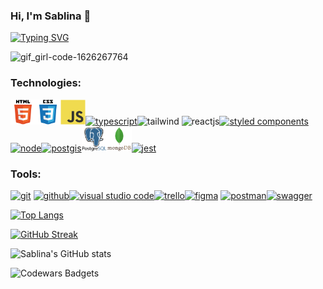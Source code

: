 ### Hi, I'm Sablina 👋

[![Typing SVG](https://readme-typing-svg.demolab.com?font=Fira+Code&weight=600&size=25&duration=6000&pause=1000&color=F72DF6&width=500&height=55&lines=Full+Stack+Junior+Web+Developer)](https://git.io/typing-svg)



![gif_girl-code-1626267764](https://github.com/sablinali/sablinali/assets/116072654/ccad823a-0863-415f-823d-99b26ab632a7)



<h3 align="left">Technologies:</h3>
<p align="left">
<a href="https://www.codecademy.com/resources/docs/html" target="_blank"><img src="https://raw.githubusercontent.com/devicons/devicon/master/icons/html5/html5-original-wordmark.svg" alt="html5" width="40" height="40"/></a><a href="https://www.w3schools.com/css/" target="_blank"><img src="https://raw.githubusercontent.com/devicons/devicon/master/icons/css3/css3-original-wordmark.svg" alt="css3" width="40" height="40"/></a><img src="https://raw.githubusercontent.com/devicons/devicon/master/icons/javascript/javascript-original.svg" alt="javascript" width="40" height="40"/></a><a href="https://tailwindcss.com/" target="_blank"><a href="https://www.typescriptlang.org/" target="_blank"><img src="https://www.vectorlogo.zone/logos/typescriptlang/typescriptlang-icon.svg" alt="typescript" width="40" height="40"/></a><img src="https://www.vectorlogo.zone/logos/tailwindcss/tailwindcss-icon.svg" alt="tailwind" width="40" height="40"/></a> <img src="https://www.vectorlogo.zone/logos/reactjs/reactjs-icon.svg" alt="reactjs" width="40" height="40"/></a><a href="https://styled-components.com/" target="_blank"><img src="https://user-images.githubusercontent.com/73828751/196031378-39079b3e-cffa-4f95-a1cf-bfc3fac0051c.png" alt="styled components" width="40" height="40"/></a><a href="https://nodejs.org/en/docs" target="_blank"><img src="https://www.vectorlogo.zone/logos/nodejs/nodejs-ar21.svg" alt="node" width="auto" height="40"/></a><a href="https://www.postgresql.org" target="_blank"><img src="https://user-images.githubusercontent.com/73828751/196030749-6de0aae5-ef73-4146-a091-0b63bed6f9e3.png" alt="postgis" width="auto" height="40"/><img src="https://raw.githubusercontent.com/devicons/devicon/master/icons/postgresql/postgresql-original-wordmark.svg" alt="postgresql" width="40" height="40"/><a href="https://www.mongodb.com/" target="_blank"></a><img src="https://raw.githubusercontent.com/devicons/devicon/master/icons/mongodb/mongodb-original-wordmark.svg" alt="mongodb" width="40" height="40"/></a><a href="https://www.mysql.com/" target="_blank"></a><a href="https://jestjs.io/es-ES/" target="_blank"><img src="https://www.vectorlogo.zone/logos/jestjsio/jestjsio-icon.svg" alt="jest" width="40" height="40"/></a> 

  
<h3 align="left">Tools:</h3>  
<p align="left">
<a href="https://git-scm.com/" target="_blank"><img src="https://www.vectorlogo.zone/logos/git-scm/git-scm-icon.svg" alt="git" width="40" height="40"/></a> <a href="https://docs.github.com/en" target="_blank"><img src="https://user-images.githubusercontent.com/25181517/192108374-8da61ba1-99ec-41d7-80b8-fb2f7c0a4948.png" alt="github" width="40" height="40"/></a><a href="https://code.visualstudio.com/" target="_blank"><img src="https://user-images.githubusercontent.com/73828751/196031035-6a63c8a8-e561-4654-b699-93d82f23d58f.png" alt="visual studio code" width="40" height="40"/><a href="https://trello.com/es" target="_blank"><img src="https://www.vectorlogo.zone/logos/trello/trello-icon.svg" alt="trello" width="40" height="40"/></a><a href="https://www.figma.com/" target="_blank"><img src="https://www.vectorlogo.zone/logos/figma/figma-icon.svg" alt="figma" width="40" height="40"/></a>
<a href="https://www.figma.com/" target="_blank"><a href="https://www.adobe.com/es/products/xd.html" target="_blank"><a href="https://trello.com/es" target="_blank"><a href="https://postman.com" target="_blank"><img src="https://www.vectorlogo.zone/logos/getpostman/getpostman-icon.svg" alt="postman" width="40" height="40"/></a><a href="https://swagger.io/docs/" target="_blank"><img src="https://user-images.githubusercontent.com/25181517/186711335-a3729606-5a78-4496-9a36-06efcc74f800.png" alt="swagger" width="40" height="40"/></a>
  
 [![Top Langs](https://github-readme-stats.vercel.app/api/top-langs/?username=sablinali&layout=compact&theme=vision-friendly-dark)](https://github.com/anuraghazra/github-readme-stats)
  
  
 [![GitHub Streak](https://streak-stats.demolab.com?user=sablinali&theme=aura)](https://git.io/streak-stats)
  
  
  ![Sablina's GitHub stats](https://github-readme-stats.vercel.app/api?username=sablinali&theme=aura&show_icons=true)

![Codewars Badgets](https://www.codewars.com/users/sablinali/badges/large)


<!--
**sablinali/sablinali** is a ✨ _special_ ✨ repository because its `README.md` (this file) appears on your GitHub profile.

Here are some ideas to get you started:

- 🔭 I’m currently working on ...
- 🌱 I’m currently learning ...
- 👯 I’m looking to collaborate on ...
- 🤔 I’m looking for help with ...
- 💬 Ask me about ...
- 📫 How to reach me: ...
- 😄 Pronouns: ...
- ⚡ Fun fact: ...
-->
